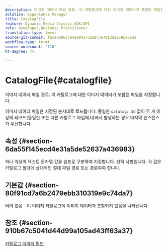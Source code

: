```yaml
---
description: 이미지 데이터 파일 경로. 이 카탈로그에 대한 이미지 데이터가 포함된 파일을 지정합니다.
solution: Experience Manager
title: CatalogFile
feature: Dynamic Media Classic,SDK/API
role: Developer,Business Practitioner
translation-type: tm+mt
source-git-commit: f6c97606d7a4209427316d7367013ad9585a5cae
workflow-type: tm+mt
source-wordcount: '116'
ht-degree: 4%

---
```



# CatalogFile{#catalogfile}

이미지 데이터 파일 경로. 이 카탈로그에 대한 이미지 데이터가 포함된 파일을 지정합니다.

이미지 데이터 파일은 지정된 순서대로 로드됩니다. 동일한 `catalog::Id` 값이 두 개 이상의 레코드(동일한 또는 다른 카탈로그 파일에서)에서 발생하는 경우 마지막 인스턴스가 우선합니다.

## 속성 {#section-6da55f145ecd4e31a5de52637a436983}

하나 이상의 텍스트 문자열 값을 쉼표로 구분하여 지정합니다. 선택 사항입니다. 각 값은 카탈로그 폴더에 상대적인 절대 파일 경로 또는 경로여야 합니다.

## 기본값 {#section-80f91cd7a6b2479ebb310319e9c74da7}

비어 있음 - 이 이미지 카탈로그에 이미지 데이터가 포함되지 않음을 나타냅니다.

## 참조 {#section-910b67c5041d44d99a105ad43ff63a37}

[카탈로그 데이터 필드](../../../../../is-api/image-catalog/image-serving-api-ref/c-image-catalog-reference/c-overview/c-catalog-data-fields/c-catalog-data-fields.md#concept-b19581028ec44f98b9f5943624403d29)
